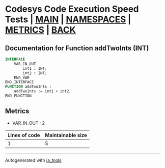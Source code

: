 # Codesys Code Execution Speed Tests | [MAIN] | [NAMESPACES] | [METRICS] | [BACK]  

## Documentation for Function addTwoInts (INT)  

```pascal
INTERFACE
    VAR_IN_OUT 
        int1 : INT;
        int2 : INT;
    END_VAR
END_INTERFACE
FUNCTION addTwoInts :
    addTwoInts := int1 + int2;
END_FUNCTION
```

## Metrics  

- VAR_IN_OUT : 2

| Lines of code | Maintainable size |
| ------------- | ----------------- |
| 1 | 5 |

---
Autogenerated with [ia_tools](https://github.com/tkucic/ia_tools)  

[MAIN]: ../../../../index_st.md
[NAMESPACES]: ../../nsList_st.md
[METRICS]: ../../../metrics_st.md
[BACK]: ../nsMain_st.md
